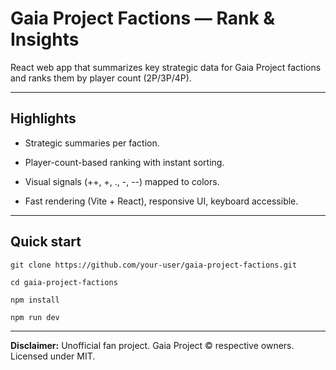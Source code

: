 # Gaia Project Factions — Rank & Insights

React web app that summarizes key strategic data for Gaia Project factions and ranks them by player count (2P/3P/4P).

---

## Highlights

- Strategic summaries per faction.

- Player-count-based ranking with instant sorting.

- Visual signals (++, +, ., -, --) mapped to colors.

- Fast rendering (Vite + React), responsive UI, keyboard accessible.

---

## Quick start

`git clone https://github.com/your-user/gaia-project-factions.git`

`cd gaia-project-factions`

`npm install`

`npm run dev`

---

**Disclaimer:** Unofficial fan project. Gaia Project © respective owners. Licensed under MIT.
